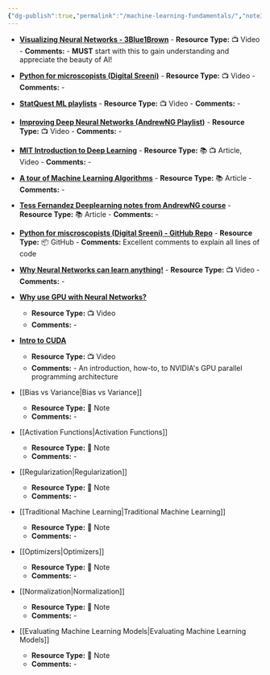 ```yaml
---
{"dg-publish":true,"permalink":"/machine-learning-fundamentals/","noteIcon":"","updated":"2024-05-22T13:57:16.474+05:30"}
---
```



- [**Visualizing Neural Networks - 3Blue1Brown**](https://www.youtube.com/watch?v=aircAruvnKk&list=PLZHQObOWTQDNU6R1_67000Dx_ZCJB-3pi)
	   - **Resource Type:** 📺 Video
	   - **Comments:** - **MUST** start with this to gain understanding and appreciate the beauty of AI!

- [**Python for microscopists (Digital Sreeni)**](https://www.youtube.com/playlist?list=PLZsOBAyNTZwbIjGnolFydAN33gyyGP7lT)
	   - **Resource Type:** 📺 Video
	   - **Comments:** -

- [**StatQuest ML playlists**](https://www.youtube.com/c/joshstarmer/playlists)
	   - **Resource Type:** 📺 Video
	   - **Comments:** -

- [**Improving Deep Neural Networks (AndrewNG Playlist)**](https://www.youtube.com/playlist?list=PLkDaE6sCZn6Hn0vK8co82zjQtt3T2Nkqc)
	   - **Resource Type:** 📺 Video
	   - **Comments:** -

- [**MIT Introduction to Deep Learning**](http://introtodeeplearning.com/index.html)
	   - **Resource Type:** 📚 📺 Article, Video
	   - **Comments:** -

- [**A tour of Machine Learning Algorithms**](https://machinelearningmastery.com/a-tour-of-machine-learning-algorithms/)
	   - **Resource Type:** 📚 Article
	   - **Comments:** -

- [**Tess Fernandez Deeplearning notes from AndrewNG course**](https://github.com/proy9714/Tess-Fernandez-DeepLearning-Notes)
	   - **Resource Type:** 📚 Article
	   - **Comments:** -

- [**Python for miscroscopists (Digital Sreeni) - GitHub Repo**](https://github.com/bnsreenu/python_for_microscopists)
	   - **Resource Type:** 📦 GitHub
	   - **Comments:** Excellent comments to explain all lines of code

- [**Why Neural Networks can learn anything!**](https://www.youtube.com/watch?v=0QczhVg5HaI&list=WL&index=26)
	   - **Resource Type:** 📺 Video
	   - **Comments:** -

- [**Why use GPU with Neural Networks?**](https://www.youtube.com/playlist?list=PLTl9hO2Oobd8yB9k58mHaeqERAlsuYKmj)
    - **Resource Type:** 📺 Video
    - **Comments:** -

- [**Intro to CUDA**](https://www.youtube.com/watch?v=IzU4AVcMFys)
    - **Resource Type:** 📺 Video
    - **Comments:** - An introduction, how-to, to NVIDIA's GPU parallel programming architecture

- [[Bias vs Variance\|Bias vs Variance]]
	- **Resource Type:** 🔗 Note
    - **Comments:** -

- [[Activation Functions\|Activation Functions]]
	- **Resource Type:** 🔗 Note
    - **Comments:** -

- [[Regularization\|Regularization]]
	- **Resource Type:** 🔗 Note
    - **Comments:** -

- [[Traditional Machine Learning\|Traditional Machine Learning]]
    - **Resource Type:** 🔗 Note
    - **Comments:** -

- [[Optimizers\|Optimizers]]
    - **Resource Type:** 🔗 Note
    - **Comments:** -

- [[Normalization\|Normalization]]
    - **Resource Type:** 🔗 Note
    - **Comments:** -

- [[Evaluating Machine Learning Models\|Evaluating Machine Learning Models]]
	- **Resource Type:** 🔗 Note
    - **Comments:** -
